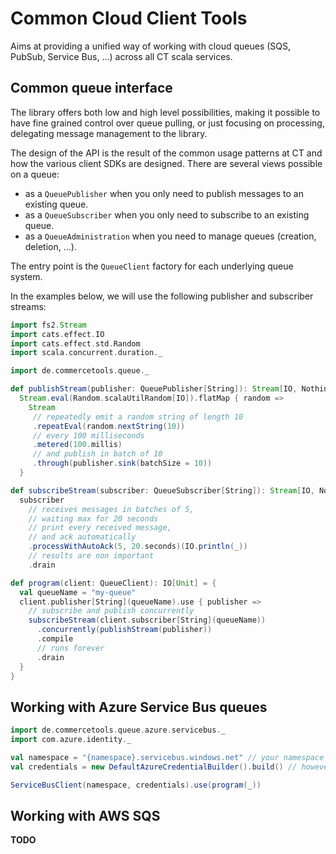 # Common Cloud Client Tools

Aims at providing a unified way of working with cloud queues (SQS, PubSub, Service Bus, ...) across all CT scala services.

## Common queue interface

The library offers both low and high level possibilities, making it possible to have fine grained control over queue pulling, or just focusing on processing, delegating message management to the library.

The design of the API is the result of the common usage patterns at CT and how the various client SDKs are designed.
There are several views possible on a queue:
 - as a `QueuePublisher` when you only need to publish messages to an existing queue.
 - as a `QueueSubscriber` when you only need to subscribe to an existing queue.
 - as a `QueueAdministration` when you need to manage queues (creation, deletion, ...).

The entry point is the `QueueClient` factory for each underlying queue system.

In the examples below, we will use the following publisher and subscriber streams:

```scala
import fs2.Stream
import cats.effect.IO
import cats.effect.std.Random
import scala.concurrent.duration._

import de.commercetools.queue._

def publishStream(publisher: QueuePublisher[String]): Stream[IO, Nothing] =
  Stream.eval(Random.scalaUtilRandom[IO]).flatMap { random =>
    Stream
     // repeatedly emit a random string of length 10
     .repeatEval(random.nextString(10))
     // every 100 milliseconds
     .metered(100.millis)
     // and publish in batch of 10
     .through(publisher.sink(batchSize = 10))
  }

def subscribeStream(subscriber: QueueSubscriber[String]): Stream[IO, Nothing] =
  subscriber
    // receives messages in batches of 5,
    // waiting max for 20 seconds
    // print every received message,
    // and ack automatically
    .processWithAutoAck(5, 20.seconds)(IO.println(_))
    // results are non important
    .drain

def program(client: QueueClient): IO[Unit] = {
  val queueName = "my-queue"
  client.publisher[String](queueName).use { publisher =>
    // subscribe and publish concurrently
    subscribeStream(client.subscriber[String](queueName))
      .concurrently(publishStream(publisher))
      .compile
      // runs forever
      .drain
  }
}
```

## Working with Azure Service Bus queues

```scala
import de.commercetools.queue.azure.servicebus._
import com.azure.identity._

val namespace = "{namespace}.servicebus.windows.net" // your namespace
val credentials = new DefaultAzureCredentialBuilder().build() // however you want to authenticate

ServiceBusClient(namespace, credentials).use(program(_))
```

## Working with AWS SQS

**TODO**

```scala

```
